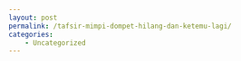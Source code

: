 ```yaml
---
layout: post
permalink: /tafsir-mimpi-dompet-hilang-dan-ketemu-lagi/
categories:
    - Uncategorized
---
```


